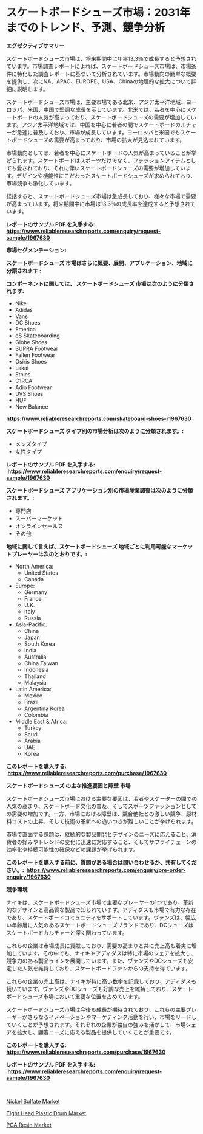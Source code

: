 <p><h1>スケートボードシューズ市場：2031年までのトレンド、予測、競争分析</h1></p><p><strong>エグゼクティブサマリー</strong></p>
<p><p>スケートボードシューズ市場は、将来期間中に年率13.3％で成長すると予想されています。市場調査レポートによれば、スケートボードシューズ市場は、市場条件に特化した調査レポートに基づいて分析されています。市場動向の簡単な概要を提供し、次にNA、APAC、EUROPE、USA、Chinaの地理的な拡大について詳細に説明します。</p><p>スケートボードシューズ市場は、主要市場である北米、アジア太平洋地域、ヨーロッパ、米国、中国で堅調な成長を示しています。北米では、若者を中心にスケートボードの人気が高まっており、スケートボードシューズの需要が増加しています。アジア太平洋地域では、中国を中心に若者の間でスケートボードカルチャーが急速に普及しており、市場が成長しています。ヨーロッパと米国でもスケートボードシューズの需要が高まっており、市場の拡大が見込まれています。</p><p>市場動向としては、若者を中心にスケートボードの人気が高まっていることが挙げられます。スケートボードはスポーツだけでなく、ファッションアイテムとしても愛されており、それに伴いスケートボードシューズの需要が増加しています。デザインや機能性にこだわったスケートボードシューズが求められており、市場競争も激化しています。</p><p>総括すると、スケートボードシューズ市場は急成長しており、様々な市場で需要が高まっています。将来期間中に市場は13.3％の成長率を達成すると予想されています。</p></p>
<p><strong>レポートのサンプル PDF を入手する: <a href="https://www.reliableresearchreports.com/enquiry/request-sample/1967630">https://www.reliableresearchreports.com/enquiry/request-sample/1967630</a></strong></p>
<p><strong>市場セグメンテーション:</strong></p>
<p><strong> スケートボードシューズ 市場はさらに概要、展開、アプリケーション、地域に分類されます :</strong></p>
<p><strong>コンポーネントに関しては、 スケートボードシューズ 市場は次のように分類されます: &nbsp;</strong></p>
<p><ul><li>Nike</li><li>Adidas</li><li>Vans</li><li>DC Shoes</li><li>Emerica</li><li>eS Skateboarding</li><li>Globe Shoes</li><li>SUPRA Footwear</li><li>Fallen Footwear</li><li>Osiris Shoes</li><li>Lakai</li><li>Etnies</li><li>C1RCA</li><li>Adio Footwear</li><li>DVS Shoes</li><li>HUF</li><li>New Balance</li></ul></p>
<p><strong><a href="https://www.reliableresearchreports.com/skateboard-shoes-r1967630">https://www.reliableresearchreports.com/skateboard-shoes-r1967630</a></strong></p>
<p><strong> スケートボードシューズ タイプ別の市場分析は次のように分類されます。:</strong></p>
<p><ul><li>メンズタイプ</li><li>女性タイプ</li></ul></p>
<p><strong>レポートのサンプル PDF を入手する: &nbsp;<a href="https://www.reliableresearchreports.com/enquiry/request-sample/1967630">https://www.reliableresearchreports.com/enquiry/request-sample/1967630</a></strong></p>
<p><strong> スケートボードシューズ アプリケーション別の市場産業調査は次のように分類されます。:</strong></p>
<p><ul><li>専門店</li><li>スーパーマーケット</li><li>オンラインセールス</li><li>その他</li></ul></p>
<p><strong>地域に関して言えば、スケートボードシューズ 地域ごとに利用可能なマーケットプレーヤーは次のとおりです。:</strong></p>
<p><ul>
    <li>
        North America:
        <ul>
            <li>United States</li>
            <li>Canada</li>
        </ul>
    </li>
    <li>
        Europe:
        <ul>
            <li>Germany</li>
            <li>France</li>
            <li>U.K.</li>
            <li>Italy</li>
            <li>Russia</li>
        </ul>
    </li>
    <li>
        Asia-Pacific:
        <ul>
            <li>China</li>
            <li>Japan</li>
            <li>South Korea</li>
            <li>India</li>
            <li>Australia</li>
            <li>China Taiwan</li>
            <li>Indonesia</li>
            <li>Thailand</li>
            <li>Malaysia</li>
        </ul>
    </li>
    <li>
        Latin America:
        <ul>
            <li>Mexico</li>
            <li>Brazil</li>
            <li>Argentina Korea</li>
            <li>Colombia</li>
        </ul>
    </li>
    <li>
        Middle East & Africa:
        <ul>
            <li>Turkey</li>
            <li>Saudi</li>
            <li>Arabia</li>
            <li>UAE</li>
            <li>Korea</li>
        </ul>
    </li>
    </ul></p>
<p><strong>このレポートを購入する: &nbsp;<a href="https://www.reliableresearchreports.com/purchase/1967630">https://www.reliableresearchreports.com/purchase/1967630</a></strong></p>
<p><strong>スケートボードシューズ の主な推進要因と障壁 市場</strong></p>
<p><p>スケートボードシューズ市場における主要な要因は、若者やスケーターの間での人気の高まり、スケートボード文化の普及、そしてスポーツファッションとしての需要の増加です。一方、市場における障壁は、競合他社との激しい競争、原材料コストの上昇、そして技術の革新への追いつきが難しいことが挙げられます。</p><p>市場で直面する課題は、継続的な製品開発とデザインのニーズに応えること、消費者の好みやトレンドの変化に迅速に対応すること、そしてサプライチェーンの効率化や持続可能性の確保などの課題が挙げられます。</p></p>
<p><strong>このレポートを購入する前に、質問がある場合は問い合わせるか、共有してください。:&nbsp; <a href="https://www.reliableresearchreports.com/enquiry/pre-order-enquiry/1967630">https://www.reliableresearchreports.com/enquiry/pre-order-enquiry/1967630</a></strong></p>
<p><strong>競争環境</strong></p>
<p><p>ナイキは、スケートボードシューズ市場で主要なプレーヤーの1つであり、革新的なデザインと高品質な製品で知られています。アディダスも市場で有力な存在であり、スケートボードコミュニティをサポートしています。ヴァンズは、幅広い年齢層に人気のあるスケートボードシューズブランドであり、DCシューズはスケートボードカルチャーと深く関わっています。</p><p>これらの企業は市場成長に貢献しており、需要の高まりと共に売上高も着実に増加しています。その中でも、ナイキやアディダスは特に市場のシェアを拡大し、競争力のある製品ラインを展開しています。また、ヴァンズやDCシューズも安定した人気を維持しており、スケートボードファンからの支持を得ています。</p><p>これらの企業の売上高は、ナイキが特に高い数字を記録しており、アディダスも続いています。ヴァンズやDCシューズも好調な売上を維持しており、スケートボードシューズ市場において重要な位置を占めています。</p><p>スケートボードシューズ市場は今後も成長が期待されており、これらの主要プレーヤーがさらなるイノベーションやマーケティング活動を行い、市場をリードしていくことが予想されます。それぞれの企業が独自の強みを活かして、市場シェアを拡大し、顧客ニーズに応える製品を提供していくことが重要です。</p></p>
<p><strong>このレポートを購入する: &nbsp; <a href="https://www.reliableresearchreports.com/purchase/1967630">https://www.reliableresearchreports.com/purchase/1967630</a></strong></p>
<p><strong>レポートのサンプル PDF を入手する: &nbsp;<a href="https://www.reliableresearchreports.com/enquiry/request-sample/1967630">https://www.reliableresearchreports.com/enquiry/request-sample/1967630</a></strong><strong></strong></p>
<p>&nbsp;</p>
<p><p><a href="https://www.linkedin.com/pulse/nickel-sulfate-market-size-growing-forecasted-period-from-llbye?trackingId=Wj2wKpGI4Rsyuc5oEBuGpQ%3D%3D">Nickel Sulfate Market</a></p><p><a href="https://www.linkedin.com/pulse/global-tight-head-plastic-drum-market-types-applications-c8jce?trackingId=L34R%2Fxv08cnzq9w7Ts9T7w%3D%3D">Tight Head Plastic Drum Market</a></p><p><a href="https://www.linkedin.com/pulse/insights-pga-resin-market-size-analysing-share-trends-growth-hye1e?trackingId=xFBt%2FBigEYsWJKtL%2Bu5o6Q%3D%3D">PGA Resin Market</a></p></p>